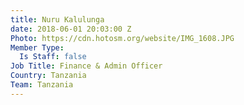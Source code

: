 ```yaml
---
title: Nuru Kalulunga
date: 2018-06-01 20:03:00 Z
Photo: https://cdn.hotosm.org/website/IMG_1608.JPG
Member Type:
  Is Staff: false
Job Title: Finance & Admin Officer
Country: Tanzania
Team: Tanzania
---
```


